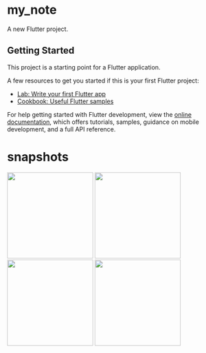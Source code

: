 # my_note

A new Flutter project.

## Getting Started

This project is a starting point for a Flutter application.

A few resources to get you started if this is your first Flutter project:

- [Lab: Write your first Flutter app](https://docs.flutter.dev/get-started/codelab)
- [Cookbook: Useful Flutter samples](https://docs.flutter.dev/cookbook)

For help getting started with Flutter development, view the
[online documentation](https://docs.flutter.dev/), which offers tutorials,
samples, guidance on mobile development, and a full API reference.
# snapshots
<div>
<img src="https://github.com/MohamedElshalkany/my-note/assets/127790953/743ca0d2-fdc1-4cb2-a536-9a36db1a1c28" width = "200">
<img src="https://github.com/MohamedElshalkany/my-note/assets/127790953/b135c404-2365-40bc-a92a-9e18f509f8a6" width = "200">
<img src="https://github.com/MohamedElshalkany/my-note/assets/127790953/7776173a-d0bc-42d5-8546-fc9f8cfaf015" width = "200">
<img src="https://github.com/MohamedElshalkany/my-note/assets/127790953/83d986de-db97-4c77-bd7d-ee37da4ea496" width = "200">
</div>
